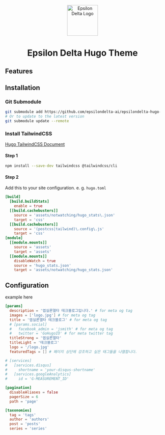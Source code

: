 <div align="center">
  <img src="https://avatars.githubusercontent.com/u/166383361?s=200&v=4" alt="Epsilon Delta Logo" width="100" height="100">
  <h1>Epsilon Delta Hugo Theme</h1>
</div>

## Features

## Installation

### Git Submodule

```bash
git submodule add https://github.com/epsilondelta-ai/epsilondelta-hugo-theme.git themes/epsilondelta
# Or to update to the latest version
git submodule update --remote
```

### Install TailwindCSS

[Hugo TailwindCSS Document](https://gohugo.io/functions/css/tailwindcss/)  

#### Step 1

```bash
npm install --save-dev tailwindcss @tailwindcss/cli
```

#### Step 2

Add this to your site configuration. e. g. `hugo.toml`

```toml
[build]
  [build.buildStats]
    enable = true
  [[build.cachebusters]]
    source = 'assets/notwatching/hugo_stats\.json'
    target = 'css'
  [[build.cachebusters]]
    source = '(postcss|tailwind)\.config\.js'
    target = 'css'
[module]
  [[module.mounts]]
    source = 'assets'
    target = 'assets'
  [[module.mounts]]
    disableWatch = true
    source = 'hugo_stats.json'
    target = 'assets/notwatching/hugo_stats.json'
```

## Configuration

example here

```toml
[params]
  description = '엡실론델타 테크블로그입니다.' # for meta og tag
  images = ['logo.jpg'] # for meta og tag
  title = '엡실론델타 테크블로그' # for meta og tag
  # [params.social]
  #   facebook_admin = 'jsmith' # for meta og tag
  #   twitter = 'GoHugoIO' # for meta twitter tag
  titleStrong = '엡실론델타'
  titleLight = '테크블로그'
  logo = '/logo.jpg'
  featuredTags = [] # 페이지 상단에 강조하고 싶은 태그들을 나열합니다.

# [services]
#   [services.disqus]
#     shortname = 'your-disqus-shortname'
#   [services.googleAnalytics]
#     id = 'G-MEASUREMENT_ID'

[pagination]
  disableAliases = false
  pagerSize = 6
  path = 'page'

[taxonomies]
  tag = 'tags'
  author = 'authors'
  post = 'posts'
  series = 'series'
```